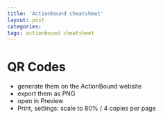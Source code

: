 ```yaml
---
title: 'Actionbound cheatsheet' 
layout: post
categories: 
tags: actionbound cheatsheet
---
```


# QR Codes
- generate them on the ActionBound website
- export them as PNG
- open in Preview
- Print, settings: scale to 80% / 4 copies per page
